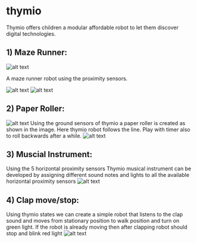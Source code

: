 # thymio
Thymio offers children a modular affordable robot to let them discover digital technologies.

## 1) Maze Runner:
![alt text](https://github.com/naveenkambham/thymio/blob/master/maze_runner.jpg)

A maze runner robot using the proximity sensors.

![alt text](https://github.com/naveenkambham/thymio/blob/master/maze_runner_visual_code.png)
![alt text](https://github.com/naveenkambham/thymio/blob/master/maze_runner_visual_code2.png)

## 2) Paper Roller:
![alt text](https://github.com/naveenkambham/thymio/blob/master/paper_roller.png)
Using the ground sensors of thymio a paper roller is created as shown in the image. Here thymio robot follows the line. Play with timer also to roll backwards after a while.
![alt text](https://github.com/naveenkambham/thymio/blob/master/paper_roller_visual_code.png)

## 3) Muscial Instrument:
Using the 5 horizontal proximity sensors Thymio musical instrument can be developed by assigning different sound notes and lights to all the available horizontal proximity sensors
![alt text](https://github.com/naveenkambham/thymio/blob/master/musical_instrument_visual_code.png)

## 4) Clap move/stop:
Using thymio states we can create a simple robot that listens to the clap sound and moves from stationary position to walk position and turn on green light. If the robot is already moving then after clapping robot should stop and blink red light
![alt text](https://github.com/naveenkambham/thymio/blob/master/hand_claps_visual_code.png)

